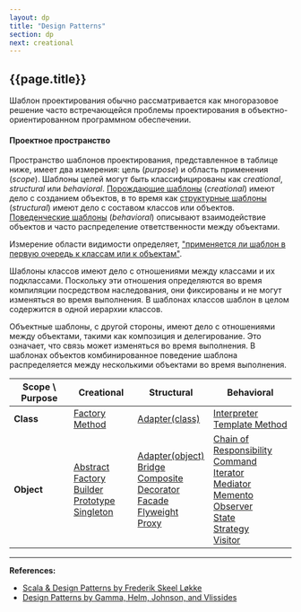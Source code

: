 ```yaml
---
layout: dp
title: "Design Patterns"
section: dp
next: creational
---
```


## {{page.title}}

Шаблон проектирования обычно рассматривается как многоразовое решение часто встречающейся 
проблемы проектирования в объектно-ориентированном программном обеспечении.

#### Проектное пространство

Пространство шаблонов проектирования, представленное в таблице ниже, имеет два измерения: 
цель (_purpose_) и область применения (_scope_). 
Шаблоны целей могут быть классифицированы как _creational_, _structural_ или _behavioral_.
[Порождающие шаблоны](@PATTERNS@creational) (_creational_) имеют дело с созданием объектов, 
в то время как [структурные шаблоны](@PATTERNS@structural) (_structural_) имеют дело с составом классов или объектов. 
[Поведенческие шаблоны](@PATTERNS@behavioral) (_behavioral_) описывают взаимодействие объектов 
и часто распределение ответственности между объектами. 

Измерение области видимости определяет, ["применяется ли шаблон в первую очередь к классам или к объектам"][Design Patterns]. 

Шаблоны классов имеют дело с отношениями между классами и их подклассами. 
Поскольку эти отношения определяются во время компиляции посредством наследования, 
они фиксированы и не могут изменяться во время выполнения. 
В шаблонах классов шаблон в целом содержится в одной иерархии классов.

Объектные шаблоны, с другой стороны, имеют дело с отношениями между объектами, такими как композиция и делегирование. 
Это означает, что связь может изменяться во время выполнения.
В шаблонах объектов комбинированное поведение шаблона распределяется между несколькими объектами во время выполнения.

| **Scope** \ **Purpose** | **Creational**                                                                                                                                                                                                 | **Structural**                                                                                                                                                                                                                                                                                                                                | **Behavioral**                                                                                                                                                                                                                                                                                                                                                                                                                                                      |
|-------------------------|----------------------------------------------------------------------------------------------------------------------------------------------------------------------------------------------------------------|-----------------------------------------------------------------------------------------------------------------------------------------------------------------------------------------------------------------------------------------------------------------------------------------------------------------------------------------------|---------------------------------------------------------------------------------------------------------------------------------------------------------------------------------------------------------------------------------------------------------------------------------------------------------------------------------------------------------------------------------------------------------------------------------------------------------------------|
| **Class**               | [Factory Method](@PATTERNS@creational/factory-method)                                                                                                                                                          | [Adapter(class)](@PATTERNS@structural/adapter)                                                                                                                                                                                                                                                                                                | [Interpreter](@PATTERNS@behavioral/interpreter) <br /> [Template Method](@PATTERNS@behavioral/template-method)                                                                                                                                                                                                                                                                                                                                                      |
| **Object**              | [Abstract Factory](@PATTERNS@creational/abstract-factory) <br /> [Builder](@PATTERNS@creational/builder) <br /> [Prototype](@PATTERNS@creational/prototype) <br /> [Singleton](@PATTERNS@creational/singleton) | [Adapter(object)](@PATTERNS@structural/adapter) <br /> [Bridge](@PATTERNS@structural/bridge) <br /> [Composite](@PATTERNS@structural/composite) <br /> [Decorator](@PATTERNS@structural/decorator) <br /> [Facade](@PATTERNS@structural/facade) <br /> [Flyweight](@PATTERNS@structural/flyweight) <br /> [Proxy](@PATTERNS@structural/proxy) | [Chain of Responsibility](@PATTERNS@behavioral/chain-of-responsibility) <br /> [Command](@PATTERNS@behavioral/command) <br /> [Iterator](@PATTERNS@behavioral/iterator) <br /> [Mediator](@PATTERNS@behavioral/mediator) <br /> [Memento](@PATTERNS@behavioral/memento) <br /> [Observer](@PATTERNS@behavioral/observer) <br /> [State](@PATTERNS@behavioral/state) <br /> [Strategy](@PATTERNS@behavioral/strategy) <br /> [Visitor](@PATTERNS@behavioral/visitor) |


---

**References:**
- [Scala & Design Patterns by Frederik Skeel Løkke](https://www.scala-lang.org/old/sites/default/files/FrederikThesis.pdf)
- [Design Patterns by Gamma, Helm, Johnson, and Vlissides][Design Patterns]

[Design Patterns]: https://www.amazon.com/Design-Patterns-Elements-Reusable-Object-Oriented/dp/0201633612
